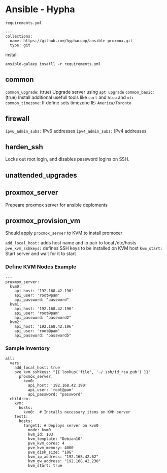 # Ansible - Hypha


`requirements.yml`
```
---
collections:
- name: https://github.com/hyphacoop/ansible-proxmox.git
  type: git
```
install

```
ansible-galaxy insatll -r requirements.yml
```
## common

`common_upgrade`: (true) Upgrade server using `apt upgrade`
`common_basic`: (true) Install additional usefull tools like `curl` and `htop` and `mtr`
`common_timezone`: If define sets timezone IE: `America/Toronto`

## firewall

`ipv6_admin_subs:` IPv6 addresses
`ipv4_admin_subs:` IPv4 addresses

## harden_ssh

Locks out root login, and disables password logins on SSH.

## unattended_upgrades

## proxmox_server

Prepeare proxmox server for ansible deploments

## proxmox_provision_vm

Should apply `proxmox_server` to KVM to install promoxer

`add_local_host:` adds host name and ip pair to local /etc/hosts
`pve_kvm_sshkeys:` defines SSH keys to be installed on KVM host
`kvm_start:` Start server and wait for it to start

### Define KVM Nodes Example

```
---
proxmox_server:
  kvm0:
    api_host: '192.168.42.190'
    api_user: 'root@pam'
    api_password: "password"
  kvm1:
    api_host: '192.168.42.196'
    api_user: 'root@pam'
    api_password: "password2"
  kvm2:
    api_host: '192.168.42.196'
    api_user: 'root@pam'
    api_password: "password5"
```

### Sample inventory

```
all:
  vars:
    add_local_host: true
    pve_kvm_sshkeys: "{{ lookup('file', '~/.ssh/id_rsa.pub') }}"
      proxmox_server:
        kvm0:
          api_host: '192.168.42.190'
          api_user: 'root@pam'
          api_password: "password"
  children:
    kvm:
      hosts:
        kvm0:  # Installs necessary items on KVM server
    test1:
      hosts:
        target1: # Deploys server on kvn0
          node: kvm0
          kvm_id: 103
          kvm_template: "Debian10"
          pve_kvm_cores: 4
          pve_kvm_memory: 4000
          pve_disk_size: "10G"
          kvm_ip_address: "192.168.42.62"
          kvm_gw_address: "192.168.42.230"
          kvm_start: true
```



